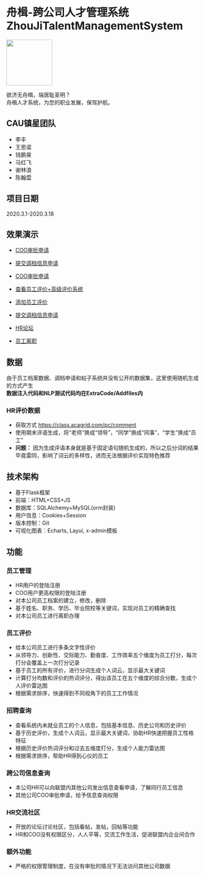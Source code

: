 #  舟楫-跨公司人才管理系统 ZhouJiTalentManagementSystem
<img src="https://github.com/Mr-strlen/ZhouJiTalentManagementSystem/blob/main/logo.png" width="120">
  
欲济无舟楫，端居耻圣明？   
舟楫人才系统，为您的职业发展，保驾护航。

## CAU镇星团队
- 李丰
- 王思诺
- 钱鹏昊
- 马红飞
- 谢林浪
- 陈翰雲

## 项目日期
2020.3.1-2020.3.18

## 效果演示
- [COO审批申请](https://github.com/Mr-strlen/ZhouJiTalentManagementSystem/blob/main/%E6%BC%94%E7%A4%BA%E8%A7%86%E9%A2%91/A.COO%E5%AE%A1%E6%89%B9%E7%94%B3%E8%AF%B7.mp4)

- [提交调档信息申请](https://github.com/Mr-strlen/ZhouJiTalentManagementSystem/blob/main/%E6%BC%94%E7%A4%BA%E8%A7%86%E9%A2%91/A.%E6%8F%90%E4%BA%A4%E8%B0%83%E6%A1%A3%E4%BF%A1%E6%81%AF%E7%94%B3%E8%AF%B7.mp4)

- [COO审批申请](https://github.com/Mr-strlen/ZhouJiTalentManagementSystem/blob/main/%E6%BC%94%E7%A4%BA%E8%A7%86%E9%A2%91/A.COO%E5%AE%A1%E6%89%B9%E7%94%B3%E8%AF%B7.mp4)

- [查看员工评价+高级评价系统](https://github.com/Mr-strlen/ZhouJiTalentManagementSystem/blob/main/%E6%BC%94%E7%A4%BA%E8%A7%86%E9%A2%91/B.%E6%9F%A5%E7%9C%8B%E5%91%98%E5%B7%A5%E8%AF%84%E4%BB%B7%2B%E9%AB%98%E7%BA%A7%E8%AF%84%E4%BB%B7%E7%B3%BB%E7%BB%9F.mp4)

- [添加员工评价](https://github.com/Mr-strlen/ZhouJiTalentManagementSystem/blob/main/%E6%BC%94%E7%A4%BA%E8%A7%86%E9%A2%91/B.%E6%B7%BB%E5%8A%A0%E5%91%98%E5%B7%A5%E8%AF%84%E4%BB%B7.mp4)

- [提交调档信息申请](https://github.com/Mr-strlen/ZhouJiTalentManagementSystem/blob/main/%E6%BC%94%E7%A4%BA%E8%A7%86%E9%A2%91/A.%E6%8F%90%E4%BA%A4%E8%B0%83%E6%A1%A3%E4%BF%A1%E6%81%AF%E7%94%B3%E8%AF%B7.mp4)

- [HR论坛](https://github.com/Mr-strlen/ZhouJiTalentManagementSystem/blob/main/%E6%BC%94%E7%A4%BA%E8%A7%86%E9%A2%91/C.HR%E8%AE%BA%E5%9D%9B.mp4)

- [员工离职](https://github.com/Mr-strlen/ZhouJiTalentManagementSystem/blob/main/%E6%BC%94%E7%A4%BA%E8%A7%86%E9%A2%91/D.%E5%91%98%E5%B7%A5%E7%A6%BB%E8%81%8C.mp4)

## 数据
由于员工档案数据、调档申请和帖子系统并没有公开的数据集，这里使用随机生成的方式产生  
**数据注入代码和NLP测试代码均在ExtraCode/Addfiles内**
### HR评价数据
- 获取方式 https://class.acagrid.com/pc/comment
- 使用期末评语生成，将“老师”换成“领导”，“同学”换成“同事”，“学生”换成“员工”
- **问题：** 因为生成评语本身就是基于固定语句随机生成的，所以之后分词的结果毕竟雷同，影响了词云的多样性，进而无法根据评价实现特色推荐

## 技术架构

- 基于Flask框架
- 前端：HTML+CSS+JS 
- 数据库：SQLAlchemy+MySQL(orm封装)
- 用户信息：Cookies+Session
- 版本控制：Git
- 可视化图表：Echarts, Layui, x-admin模板

## 功能

### 员工管理

- HR用户的登陆注册
- COO用户更高权限的登陆注册
- 对本公司员工档案的建立，修改，删除
- 基于姓名、职务、学历、毕业院校等关键词，实现对员工的精确查找
- 对本公司员工进行离职办理


### 员工评价

- 给本公司员工进行多条文字性评价
- 从领导力、创新性、交际能力、勤奋度、工作效率五个维度为员工打分，每次打分会覆盖上一次打分记录
- 基于员工的所有评价，进行分词生成个人词云，显示最大关键词
- 计算打分均数和评价的热词评分，得出该员工在五个维度的综合分数，生成个人评价雷达图
- 根据需求排序，快速得到不同视角下的员工工作情况

### 招聘查询

- 查看系统内未就业员工的个人信息，包括基本信息、历史公司和历史评价
- 基于历史评价，生成个人词云，显示最大关键词，协助HR快速把握员工性格特征
- 根据历史评价热词评分和过去五维度打分，生成个人能力雷达图
- 根据需求排序，帮助HR得到心仪的员工

### 跨公司信息查询

- 本公司HR可以向联盟内其他公司发出信息查看申请，了解同行员工信息
- 其他公司COO审批申请，给予信息查询权限

### HR交流社区

- 开放的论坛讨论社区，包括看帖，发帖，回帖等功能
- HR和COO没有权限区分，人人平等，交流工作生活，促进联盟内企业间合作

### 额外功能
- 严格的权限管理制度，在没有审批的情况下无法访问其他公司数据

